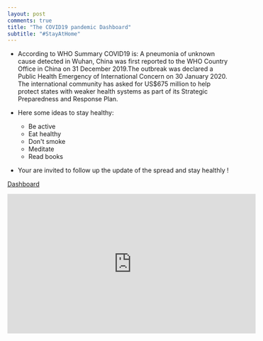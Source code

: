 ```yaml
---
layout: post
comments: true
title: "The COVID19 pandemic Dashboard"
subtitle: "#StayAtHome"
---
```


* According to WHO Summary COVID19 is: A pneumonia of unknown cause detected in Wuhan, China was first reported to the WHO Country Office in China on 31 December 2019.The outbreak was declared a Public Health Emergency of International Concern on 30 January 2020. The international community has asked for US$675 million to help protect states with weaker health systems as part of its Strategic Preparedness and Response Plan.

* Here some ideas to stay healthy:
   * Be active
   * Eat healthy 
   * Don't smoke
   * Meditate
   * Read books

* Your are invited to follow up the update of the spread and stay healthly !

[Dashboard](https://mesfind.shinyapps.io/covid19_et/)

<iframe width="560" height="315" src="https://mesfind.shinyapps.io/covid19_et/" frameborder="0" allowfullscreen="allowfullscreen"></iframe>
